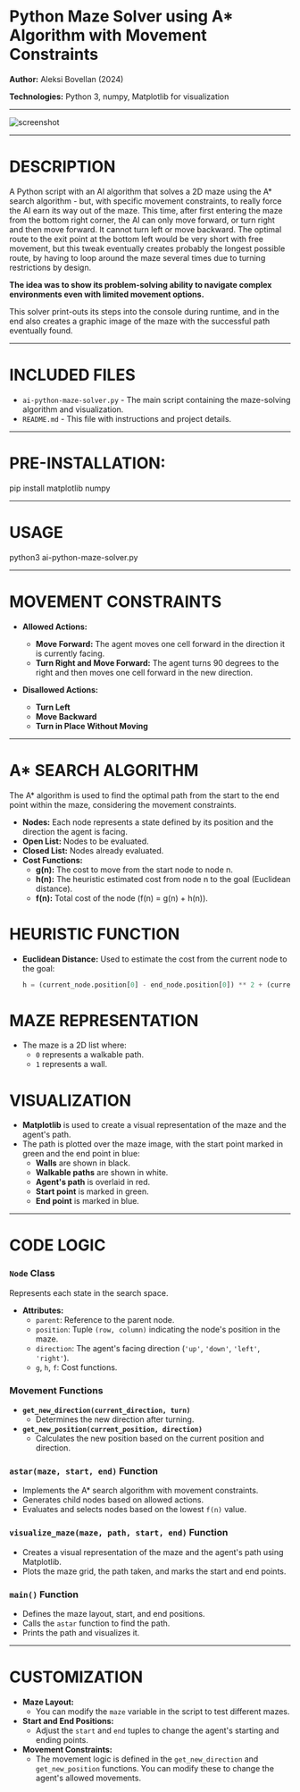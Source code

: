 # Python Maze Solver using A* Algorithm with Movement Constraints

**Author:** Aleksi Bovellan (2024)

**Technologies:** Python 3, numpy, Matplotlib for visualization


---

![screenshot](https://github.com/user-attachments/assets/d08b4009-b823-4bd0-9d97-5255717c869a)

---

# DESCRIPTION

A Python script with an AI algorithm that solves a 2D maze using the A* search algorithm - but, with specific movement constraints, to really force the AI earn its way out of the maze. This time, after first entering the maze from the bottom right corner, the AI can only move forward, or turn right and then move forward. It cannot turn left or move backward. The optimal route to the exit point at the bottom left would be very short with free movement, but this tweak eventually creates probably the longest possible route, by having to loop around the maze several times due to turning restrictions by design.

**The idea was to show its problem-solving ability to navigate complex environments even with limited movement options.**

This solver print-outs its steps into the console during runtime, and in the end also creates a graphic image of the maze with the successful path eventually found.

---

# INCLUDED FILES

- `ai-python-maze-solver.py` - The main script containing the maze-solving algorithm and visualization.
- `README.md` - This file with instructions and project details.

---

# PRE-INSTALLATION:

pip install matplotlib numpy

---

# USAGE

python3 ai-python-maze-solver.py

---

# MOVEMENT CONSTRAINTS

- **Allowed Actions:**
  - **Move Forward:** The agent moves one cell forward in the direction it is currently facing.
  - **Turn Right and Move Forward:** The agent turns 90 degrees to the right and then moves one cell forward in the new direction.

- **Disallowed Actions:**
  - **Turn Left**
  - **Move Backward**
  - **Turn in Place Without Moving**

---

# A* SEARCH ALGORITHM

The A* algorithm is used to find the optimal path from the start to the end point within the maze, considering the movement constraints.

- **Nodes:** Each node represents a state defined by its position and the direction the agent is facing.
- **Open List:** Nodes to be evaluated.
- **Closed List:** Nodes already evaluated.
- **Cost Functions:**
  - **g(n):** The cost to move from the start node to node n.
  - **h(n):** The heuristic estimated cost from node n to the goal (Euclidean distance).
  - **f(n):** Total cost of the node (f(n) = g(n) + h(n)).

# HEURISTIC FUNCTION

- **Euclidean Distance:** Used to estimate the cost from the current node to the goal:

  ```python
  h = (current_node.position[0] - end_node.position[0]) ** 2 + (current_node.position[1] - end_node.position[1]) ** 2
  ```

# MAZE REPRESENTATION

- The maze is a 2D list where:
  - `0` represents a walkable path.
  - `1` represents a wall.

# VISUALIZATION

- **Matplotlib** is used to create a visual representation of the maze and the agent's path.
- The path is plotted over the maze image, with the start point marked in green and the end point in blue:
  - **Walls** are shown in black.
  - **Walkable paths** are shown in white.
  - **Agent's path** is overlaid in red.
  - **Start point** is marked in green.
  - **End point** is marked in blue.

---

# CODE LOGIC

### `Node` Class

Represents each state in the search space.

- **Attributes:**
  - `parent`: Reference to the parent node.
  - `position`: Tuple `(row, column)` indicating the node's position in the maze.
  - `direction`: The agent's facing direction (`'up'`, `'down'`, `'left'`, `'right'`).
  - `g`, `h`, `f`: Cost functions.

### Movement Functions

- **`get_new_direction(current_direction, turn)`**
  - Determines the new direction after turning.
- **`get_new_position(current_position, direction)`**
  - Calculates the new position based on the current position and direction.

### `astar(maze, start, end)` Function

- Implements the A* search algorithm with movement constraints.
- Generates child nodes based on allowed actions.
- Evaluates and selects nodes based on the lowest `f(n)` value.

### `visualize_maze(maze, path, start, end)` Function

- Creates a visual representation of the maze and the agent's path using Matplotlib.
- Plots the maze grid, the path taken, and marks the start and end points.

### `main()` Function

- Defines the maze layout, start, and end positions.
- Calls the `astar` function to find the path.
- Prints the path and visualizes it.

---

# CUSTOMIZATION

- **Maze Layout:**
  - You can modify the `maze` variable in the script to test different mazes.
- **Start and End Positions:**
  - Adjust the `start` and `end` tuples to change the agent's starting and ending points.
- **Movement Constraints:**
  - The movement logic is defined in the `get_new_direction` and `get_new_position` functions. You can modify these to change the agent's allowed movements.

